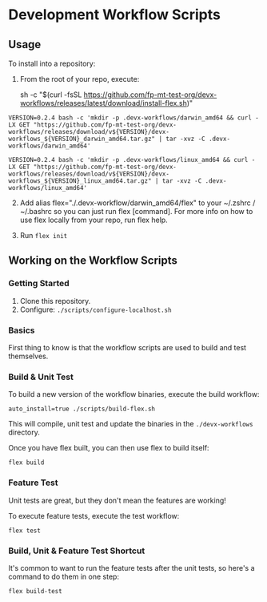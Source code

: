 # Development Workflow Scripts

## Usage

To install into a repository:

1. From the root of your repo, execute:

    sh -c "$(curl -fsSL https://github.com/fp-mt-test-org/devx-workflows/releases/latest/download/install-flex.sh)"


```
VERSION=0.2.4 bash -c 'mkdir -p .devx-workflows/darwin_amd64 && curl -LX GET "https://github.com/fp-mt-test-org/devx-workflows/releases/download/v${VERSION}/devx-workflows_${VERSION}_darwin_amd64.tar.gz" | tar -xvz -C .devx-workflows/darwin_amd64'
```

```
VERSION=0.2.4 bash -c 'mkdir -p .devx-workflows/linux_amd64 && curl -LX GET "https://github.com/fp-mt-test-org/devx-workflows/releases/download/v${VERSION}/devx-workflows_${VERSION}_linux_amd64.tar.gz" | tar -xvz -C .devx-workflows/linux_amd64'
```

2. Add alias flex="./.devx-workflow/darwin_amd64/flex" to your ~/.zshrc / ~/.bashrc so you can just run flex [command]. For more info on how to use flex locally from your repo, run flex help. 

3. Run `flex init`

## Working on the Workflow Scripts

### Getting Started

1. Clone this repository.
2. Configure: `./scripts/configure-localhost.sh`

### Basics

First thing to know is that the workflow scripts are used to build and test themselves.

### Build & Unit Test

To build a new version of the workflow binaries, execute the build workflow:

    auto_install=true ./scripts/build-flex.sh

This will compile, unit test and update the binaries in the `./devx-workflows` directory.

Once you have flex built, you can then use flex to build itself:

    flex build

### Feature Test

Unit tests are great, but they don't mean the features are working!

To execute feature tests, execute the test workflow:

    flex test

### Build, Unit & Feature Test Shortcut

It's common to want to run the feature tests after the unit tests, so here's a command to do them in one step:

    flex build-test
